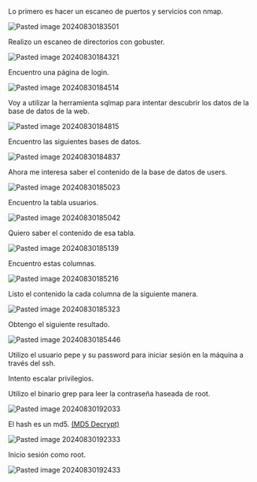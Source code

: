 Lo primero es hacer un escaneo de puertos y servicios con nmap.

![Pasted image 20240830183501](https://github.com/user-attachments/assets/5e4dfd13-c443-4c5c-96fe-23615bd35b49)

Realizo un escaneo de directorios con gobuster.

![Pasted image 20240830184321](https://github.com/user-attachments/assets/d0bbfe8b-eaaa-403d-b3db-a5050ec78f65)

Encuentro una página de login.

![Pasted image 20240830184514](https://github.com/user-attachments/assets/51403908-f8c3-4486-a57a-2dbbc5bf0ac2)

Voy a utilizar la herramienta sqlmap para intentar descubrir los datos de la base de datos de la web.

![Pasted image 20240830184815](https://github.com/user-attachments/assets/a3017e34-9a6e-4ab7-acfb-27fc7980c24d)

Encuentro las siguientes bases de datos.

![Pasted image 20240830184837](https://github.com/user-attachments/assets/ca7334c6-5646-4995-8b79-cfaf2139307a)

Ahora me interesa saber el contenido de la base de datos de users.

![Pasted image 20240830185023](https://github.com/user-attachments/assets/2907a287-dfaf-4466-aaa7-1debd8cf74b8)

Encuentro la tabla usuarios.

![Pasted image 20240830185042](https://github.com/user-attachments/assets/feed78ef-d6fa-4ec5-96fc-68a5f21ba3f2)

Quiero saber el contenido de esa tabla.

![Pasted image 20240830185139](https://github.com/user-attachments/assets/3130abea-8c95-4b2e-bc02-7d3b481cd955)

Encuentro estas columnas.

![Pasted image 20240830185216](https://github.com/user-attachments/assets/05c9cc87-9378-4db1-bee3-92867b4d1e4f)

Listo el contenido la cada columna de la siguiente manera.

![Pasted image 20240830185323](https://github.com/user-attachments/assets/80e026d7-727e-46e3-9656-f3a39f7d5160)

Obtengo el siguiente resultado.

![Pasted image 20240830185446](https://github.com/user-attachments/assets/180ff387-7c71-47f6-bf20-7ffe2c331cf5)

Utilizo el usuario pepe y su password para iniciar sesión en la máquina a través del ssh.

Intento escalar privilegios.

Utilizo el binario grep para leer la contraseña haseada de root.

![Pasted image 20240830192033](https://github.com/user-attachments/assets/bcb6569b-9f0d-4372-9553-75ef7dde8999)

El hash es un md5. [(MD5 Decrypt)](https://www.md5online.org/md5-decrypt.html#google_vignette)

![Pasted image 20240830192333](https://github.com/user-attachments/assets/9a3d40d5-8e74-4e44-841c-9e0ed230e294)

Inicio sesión como root.

![Pasted image 20240830192433](https://github.com/user-attachments/assets/eb515c92-158b-458b-9a7c-d0106c927424)

